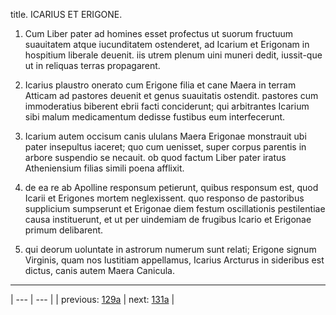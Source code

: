 title. ICARIUS ET ERIGONE.



1. Cum Liber pater ad homines esset profectus ut suorum fructuum suauitatem atque iucunditatem ostenderet, ad Icarium et Erigonam in hospitium liberale deuenit. iis utrem plenum uini muneri dedit, iussit-que ut in reliquas terras propagarent.



2. Icarius plaustro onerato cum Erigone filia et cane Maera in terram Atticam ad pastores deuenit et genus suauitatis ostendit. pastores cum immoderatius biberent ebrii facti conciderunt; qui arbitrantes Icarium sibi malum medicamentum dedisse fustibus eum interfecerunt.



3. Icarium autem occisum canis ululans Maera Erigonae monstrauit ubi pater insepultus iaceret; quo cum uenisset, super corpus parentis in arbore suspendio se necauit. ob quod factum Liber pater iratus Atheniensium filias simili poena afflixit.



4. de ea re ab Apolline responsum petierunt, quibus responsum est, quod Icarii et Erigones mortem neglexissent. quo responso de pastoribus supplicium sumpserunt et Erigonae diem festum oscillationis pestilentiae causa instituerunt, et ut per uindemiam de frugibus Icario et Erigonae primum delibarent.



5. qui deorum uoluntate in astrorum numerum sunt relati; Erigone signum Virginis, quam nos Iustitiam appellamus, Icarius Arcturus in sideribus est dictus, canis autem Maera Canicula.



---

| --- | --- |
| previous: [129a](../129a/) | next: [131a](../131a/) |